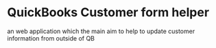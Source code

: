 # QuickBooks Customer form helper
an web application which the main aim to help to update customer information from outside of QB
